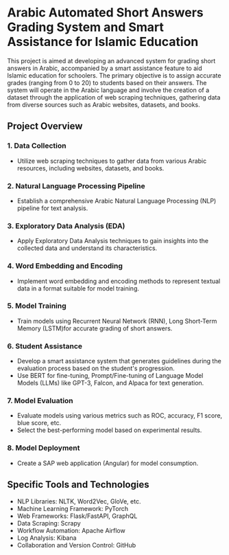 # Arabic Automated Short Answers Grading System and Smart Assistance for Islamic Education 

This project is aimed at developing an advanced system for grading short answers in Arabic, accompanied by a smart assistance feature to aid Islamic education for schoolers. The primary objective is to assign accurate grades (ranging from 0 to 20) to students based on their answers. The system will operate in the Arabic language and involve the creation of a dataset through the application of web scraping techniques, gathering data from diverse sources such as Arabic websites, datasets, and books.

## Project Overview

### 1. Data Collection
- Utilize web scraping techniques to gather data from various Arabic resources, including websites, datasets, and books.

### 2. Natural Language Processing Pipeline
- Establish a comprehensive Arabic Natural Language Processing (NLP) pipeline for text analysis.

### 3. Exploratory Data Analysis (EDA)
- Apply Exploratory Data Analysis techniques to gain insights into the collected data and understand its characteristics.

### 4. Word Embedding and Encoding
- Implement word embedding and encoding methods to represent textual data in a format suitable for model training.

### 5. Model Training
- Train models using Recurrent Neural Network (RNN), Long Short-Term Memory (LSTM)for accurate grading of short answers.

### 6. Student Assistance
- Develop a smart assistance system that generates guidelines during the evaluation process based on the student's progression.
- Use BERT for fine-tuning, Prompt/Fine-tuning of Language Model Models (LLMs) like GPT-3, Falcon, and Alpaca for text generation.

### 7. Model Evaluation
- Evaluate models using various metrics such as ROC, accuracy, F1 score, blue score, etc.
- Select the best-performing model based on experimental results.

### 8. Model Deployment
- Create a SAP web application (Angular) for model consumption.

## Specific Tools and Technologies

- NLP Libraries: NLTK, Word2Vec, GloVe, etc.
- Machine Learning Framework: PyTorch
- Web Frameworks: Flask/FastAPI, GraphQL
- Data Scraping: Scrapy
- Workflow Automation: Apache Airflow
- Log Analysis: Kibana
- Collaboration and Version Control: GitHub


